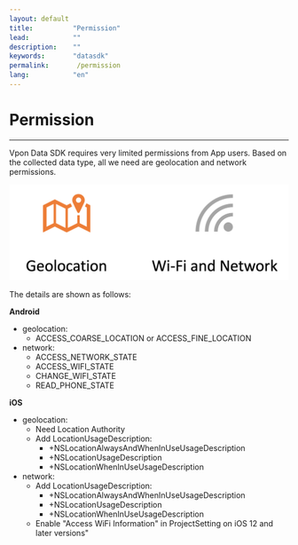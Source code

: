 ```yaml
---
layout: default
title:          "Permission"
lead:           ""
description:    ""
keywords:       "datasdk"
permalink:       /permission
lang:           "en"
---
```


# Permission
---

Vpon Data SDK requires very limited permissions from App users. Based on the collected data type, all we need are geolocation and network permissions. 

![](docs/images/permission.png)

The details are shown as follows:

**Android**
* geolocation: 
    * ACCESS_COARSE_LOCATION or ACCESS_FINE_LOCATION
* network:
    * ACCESS_NETWORK_STATE
    * ACCESS_WIFI_STATE
    * CHANGE_WIFI_STATE
    * READ_PHONE_STATE

**iOS**

* geolocation:
  * Need Location Authority
  * Add LocationUsageDescription: 
    * +NSLocationAlwaysAndWhenInUseUsageDescription
    * +NSLocationUsageDescription
    * +NSLocationWhenInUseUsageDescription
* network:
  * Add LocationUsageDescription: 
    * +NSLocationAlwaysAndWhenInUseUsageDescription
    * +NSLocationUsageDescription
    * +NSLocationWhenInUseUsageDescription
  * Enable "Access WiFi Information" in ProjectSetting on iOS 12 and later versions"

